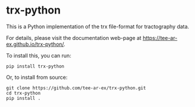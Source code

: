 # trx-python

This is a Python implementation of the trx file-format for tractography data.

For details, please visit the documentation web-page at https://tee-ar-ex.github.io/trx-python/.

To install this, you can run:

    pip install trx-python

Or, to install from source:

    git clone https://github.com/tee-ar-ex/trx-python.git
    cd trx-python
    pip install .
